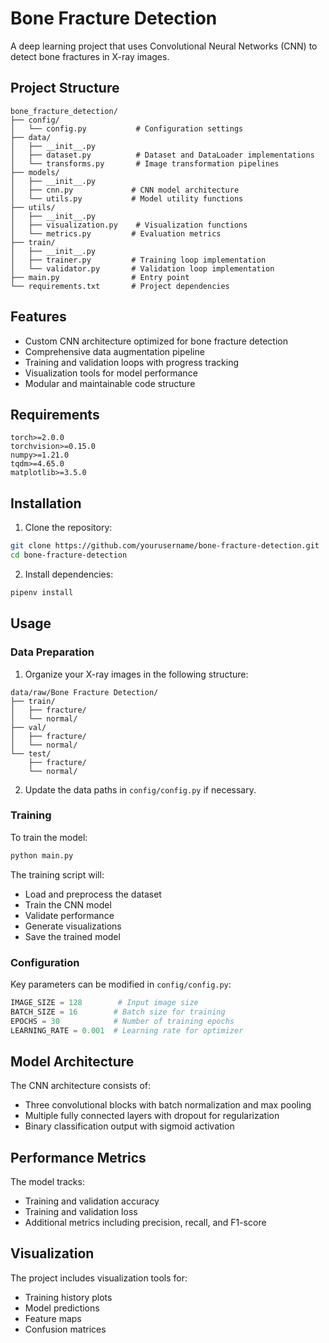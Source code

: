 # Bone Fracture Detection

A deep learning project that uses Convolutional Neural Networks (CNN) to detect bone fractures in X-ray images.

## Project Structure
```
bone_fracture_detection/
├── config/
│   └── config.py           # Configuration settings
├── data/
│   ├── __init__.py
│   ├── dataset.py          # Dataset and DataLoader implementations
│   └── transforms.py       # Image transformation pipelines
├── models/
│   ├── __init__.py
│   ├── cnn.py             # CNN model architecture
│   └── utils.py           # Model utility functions
├── utils/
│   ├── __init__.py
│   ├── visualization.py    # Visualization functions
│   └── metrics.py         # Evaluation metrics
├── train/
│   ├── __init__.py
│   ├── trainer.py         # Training loop implementation
│   └── validator.py       # Validation loop implementation
├── main.py                # Entry point
└── requirements.txt       # Project dependencies
```

## Features

- Custom CNN architecture optimized for bone fracture detection
- Comprehensive data augmentation pipeline
- Training and validation loops with progress tracking
- Visualization tools for model performance
- Modular and maintainable code structure

## Requirements

```
torch>=2.0.0
torchvision>=0.15.0
numpy>=1.21.0
tqdm>=4.65.0
matplotlib>=3.5.0
```

## Installation

1. Clone the repository:
```bash
git clone https://github.com/yourusername/bone-fracture-detection.git
cd bone-fracture-detection
```

2. Install dependencies:
```bash
pipenv install
```

## Usage

### Data Preparation

1. Organize your X-ray images in the following structure:
```
data/raw/Bone Fracture Detection/
├── train/
│   ├── fracture/
│   └── normal/
├── val/
│   ├── fracture/
│   └── normal/
└── test/
    ├── fracture/
    └── normal/
```

2. Update the data paths in `config/config.py` if necessary.

### Training

To train the model:

```bash
python main.py
```

The training script will:
- Load and preprocess the dataset
- Train the CNN model
- Validate performance
- Generate visualizations
- Save the trained model

### Configuration

Key parameters can be modified in `config/config.py`:

```python
IMAGE_SIZE = 128        # Input image size
BATCH_SIZE = 16        # Batch size for training
EPOCHS = 30            # Number of training epochs
LEARNING_RATE = 0.001  # Learning rate for optimizer
```

## Model Architecture

The CNN architecture consists of:
- Three convolutional blocks with batch normalization and max pooling
- Multiple fully connected layers with dropout for regularization
- Binary classification output with sigmoid activation

## Performance Metrics

The model tracks:
- Training and validation accuracy
- Training and validation loss
- Additional metrics including precision, recall, and F1-score

## Visualization

The project includes visualization tools for:
- Training history plots
- Model predictions
- Feature maps
- Confusion matrices
